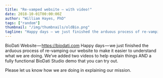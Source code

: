 ```yaml
---
title: "Re-vamped website — with video!"
date: 2018-10-01T00:00:00Z
author: "William Hayes, PhD"
tags: ["random"]
thumbnail: "/img/thumbnails/oldBio.png"
tagline: "Happy days — we just finished the arduous process of re-vamping our website to make it easier to understand what we are doing. We’ve added two videos to help explain things AND a fully functional BioDati Studio demo that you can try out."
---
```


BioDati Website — https://biodati.com
Happy days — we just finished the arduous process of re-vamping our website to make it easier to understand what we are doing. We’ve added two videos to help explain things AND a fully functional BioDati Studio demo that you can try out.

Please let us know how we are doing in explaining our mission.